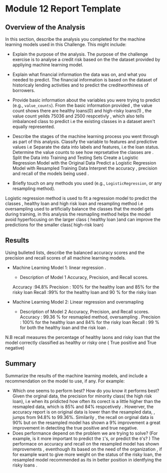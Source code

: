 # Module 12 Report Template

## Overview of the Analysis

In this section, describe the analysis you completed for the machine learning models used in this Challenge. This might include:

* Explain the purpose of the analysis.
The purpose of the challenge exercise is to analyse a credit risk based on the the dataset provided by appliying machine learning model. 
* Explain what financial information the data was on, and what you needed to predict.
The financial information is based on the dataset of historicaly lending activities and to predict the creditworthiness of borrowers. 
* Provide basic information about the variables you were trying to predict (e.g., `value_counts`).
From the basic information provided , the value count shows there are healthy loans(0) and high-risky loans(1) , the value count yeilds 75036 and 2500 respcetivly , which also tells imbalanced class to predict i.e the existing classes in a dataset aren't equally represented.
* Describe the stages of the machine learning process you went through as part of this analysis.
Classify the variable to features and predictive values i.e Separate the data into labels and features, i.e the loan status. 
Determine the value counts to see how reprsetative the classes are .
Split the Data into Training and Testing Sets
Create a Logistic Regression Model with the Original Data
Predict a Logistic Regression Model with Resampled Training Data
Interpret the accuracy , precision and recall of the models being used .

* Briefly touch on any methods you used (e.g., `LogisticRegression`, or any resampling method).

Logistic regression method is used to fit a regression model  to predict the classes , healthy loan and high risk loan and resampling method i.e oversampling  used to artificially balance the classes that the model gets during training, in this analysis the  resmapling method helps the model avoid hyperfocusing on the larger class ( healthy loan )and can improve the predictions for the smaller class( high-risk loan)
## Results

Using bulleted lists, describe the balanced accuracy scores and the precision and recall scores of all machine learning models.

* Machine Learning Model 1: linear regression .
  * Description of Model 1 Accuracy, Precision, and Recall scores.
  
  Accuracy :94.8%
  Precision : 100% for the healthy loan and 85% for the risky loan
  Recall :99% for the healthy loan and 90 % for the risky loan
  

* Machine Learning Model 2: Linear regression and oversmapling 
  * Description of Model 2 Accuracy, Precision, and Recall scores.
  Accuracy : 99.36 % for resmapled method, oversampling .
  Precision : 100% for the healthy loan and 84% for the risky loan 
  Recall : 99 % for both the healthy loan and the risk loan .

N.B recall measures the percentage of healthy laons and risky loan  that the model correctly classified as healthy or risky one ( True positive and True negative)
## Summary

Summarize the results of the machine learning models, and include a recommendation on the model to use, if any. For example:
* Which one seems to perform best? How do you know it performs best?
Given the orginal data, the precision for minority class( the high risk loan), i.e when its pridicted how often its corect is a little higher than the resmapled data, which is 85% and 84% respcetively . Howerver, the accuracy report is on original data is lower than the resampled data,  , jumps from 94.8% to 99.36%. Similarily , the recall on orginal data is 90% but on the resampled model has shown a 9% improvement a great improvement in detecting the true positive and true negative. 
* Does performance depend on the problem we are trying to solve? (For example, is it more important to predict the `1`'s, or predict the `0`'s? )
The performace  on accuracy  and recall on the resampled model has shown improvements , eventhough its based on the need of the organization , if for example want to give more weight on the status of the risky loan, the resampled model recommended as its in better position in identfying  the risky loans .




